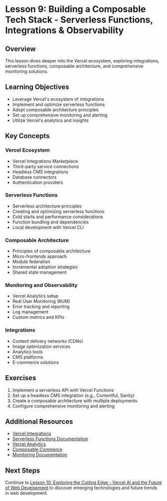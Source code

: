 # Lesson 9: Building a Composable Tech Stack - Serverless Functions, Integrations & Observability

## Overview

This lesson dives deeper into the Vercel ecosystem, exploring integrations, serverless functions, composable architecture, and comprehensive monitoring solutions.

## Learning Objectives

- Leverage Vercel's ecosystem of integrations
- Implement and optimize serverless functions
- Adopt composable architecture principles
- Set up comprehensive monitoring and alerting
- Utilize Vercel's analytics and insights

## Key Concepts

### Vercel Ecosystem

- Vercel Integrations Marketplace
- Third-party service connections
- Headless CMS integrations
- Database connectors
- Authentication providers

### Serverless Functions

- Serverless architecture principles
- Creating and optimizing serverless functions
- Cold starts and performance considerations
- Function bundling and dependencies
- Local development with Vercel CLI

### Composable Architecture

- Principles of composable architecture
- Micro-frontends approach
- Module federation
- Incremental adoption strategies
- Shared state management

### Monitoring and Observability

- Vercel Analytics setup
- Real User Monitoring (RUM)
- Error tracking and reporting
- Log management
- Custom metrics and KPIs

### Integrations

- Content delivery networks (CDNs)
- Image optimization services
- Analytics tools
- CMS platforms
- E-commerce solutions

## Exercises

1. Implement a serverless API with Vercel Functions
2. Set up a headless CMS integration (e.g., Contentful, Sanity)
3. Create a composable architecture with multiple deployments
4. Configure comprehensive monitoring and alerting

## Additional Resources

- [Vercel Integrations](https://vercel.com/integrations)
- [Serverless Functions Documentation](https://vercel.com/docs/concepts/functions/serverless-functions)
- [Vercel Analytics](https://vercel.com/analytics)
- [Composable Commerce](https://vercel.com/solutions/composable-commerce)
- [Monitoring Documentation](https://vercel.com/docs/concepts/observability/monitoring)

## Next Steps

Continue to [Lesson 10: Exploring the Cutting Edge - Vercel AI and the Future of Web Development](./lesson-10-bonus-v0.md) to discover emerging technologies and future trends in web development.
